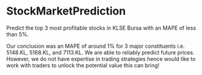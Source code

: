 # StockMarketPrediction
Predict the top 3 most profitable stocks in KLSE Bursa with an MAPE of less than 5%.

Our conclusion was an MAPE of around 1% for 3 major constituents i.e. 5148.KL, 5168.KL, and 7113.KL. 
We are able to reliably predict future prices.
However, we do not have expertise in trading strategies hence would like to work with traders to 
unlock the potential value this can bring!
